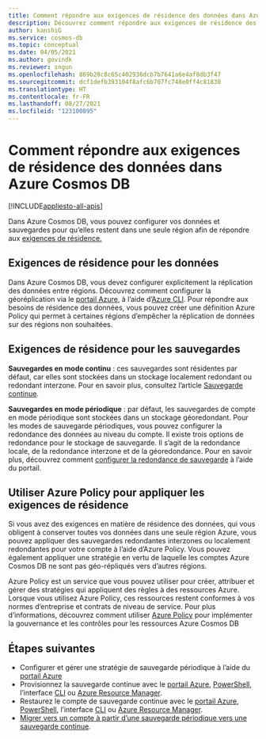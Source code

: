 ```yaml
---
title: Comment répondre aux exigences de résidence des données dans Azure Cosmos DB
description: Découvrez comment répondre aux exigences de résidence des données dans Azure Cosmos DB afin que vos données et sauvegardes restent dans une seule région.
author: kanshiG
ms.service: cosmos-db
ms.topic: conceptual
ms.date: 04/05/2021
ms.author: govindk
ms.reviewer: sngun
ms.openlocfilehash: 869b28c8c65c402936dcb7b7641a6e4af8db3f47
ms.sourcegitcommit: dcf1defb393104f8afc6b707fc748e0ff4c81830
ms.translationtype: HT
ms.contentlocale: fr-FR
ms.lasthandoff: 08/27/2021
ms.locfileid: "123100895"
---
```

# <a name="how-to-meet-data-residency-requirements-in-azure-cosmos-db"></a>Comment répondre aux exigences de résidence des données dans Azure Cosmos DB
[!INCLUDE[appliesto-all-apis](includes/appliesto-all-apis.md)]

Dans Azure Cosmos DB, vous pouvez configurer vos données et sauvegardes pour qu’elles restent dans une seule région afin de répondre aux [exigences de résidence.](https://azure.microsoft.com/global-infrastructure/data-residency/)

## <a name="residency-requirements-for-data"></a>Exigences de résidence pour les données

Dans Azure Cosmos DB, vous devez configurer explicitement la réplication des données entre régions. Découvrez comment configurer la géoréplication via le [portail Azure](how-to-manage-database-account.md#addremove-regions-from-your-database-account), à l’aide d’[Azure CLI](scripts/cli/common/regions.md). Pour répondre aux besoins de résidence des données, vous pouvez créer une définition Azure Policy qui permet à certaines régions d’empêcher la réplication de données sur des régions non souhaitées.

## <a name="residency-requirements-for-backups"></a>Exigences de résidence pour les sauvegardes

**Sauvegardes en mode continu** : ces sauvegardes sont résidentes par défaut, car elles sont stockées dans un stockage localement redondant ou redondant interzone. Pour en savoir plus, consultez l’article [Sauvegarde continue](provision-account-continuous-backup.md).

**Sauvegardes en mode périodique** : par défaut, les sauvegardes de compte en mode périodique sont stockées dans un stockage géoredondant. Pour les modes de sauvegarde périodiques, vous pouvez configurer la redondance des données au niveau du compte. Il existe trois options de redondance pour le stockage de sauvegarde. Il s’agit de la redondance locale, de la redondance interzone et de la géoredondance. Pour en savoir plus, découvrez comment [configurer la redondance de sauvegarde](configure-periodic-backup-restore.md#configure-backup-interval-retention) à l’aide du portail.

## <a name="use-azure-policy-to-enforce-the-residency-requirements"></a>Utiliser Azure Policy pour appliquer les exigences de résidence

Si vous avez des exigences en matière de résidence des données, qui vous obligent à conserver toutes vos données dans une seule région Azure, vous pouvez appliquer des sauvegardes redondantes interzones ou localement redondantes pour votre compte à l’aide d’Azure Policy.  Vous pouvez également appliquer une stratégie en vertu de laquelle les comptes Azure Cosmos DB ne sont pas géo-répliqués vers d’autres régions.

Azure Policy est un service que vous pouvez utiliser pour créer, attribuer et gérer des stratégies qui appliquent des règles à des ressources Azure. Lorsque vous utilisez Azure Policy, ces ressources restent conformes à vos normes d’entreprise et contrats de niveau de service. Pour plus d’informations, découvrez comment utiliser [Azure Policy](policy.md) pour implémenter la gouvernance et les contrôles pour les ressources Azure Cosmos DB

## <a name="next-steps"></a>Étapes suivantes

* Configurer et gérer une stratégie de sauvegarde périodique à l’aide du [portail Azure](configure-periodic-backup-restore.md)
* Provisionnez la sauvegarde continue avec le [portail Azure](provision-account-continuous-backup.md#provision-portal), [PowerShell](provision-account-continuous-backup.md#provision-powershell), l’interface [CLI](provision-account-continuous-backup.md#provision-cli) ou [Azure Resource Manager](provision-account-continuous-backup.md#provision-arm-template).
* Restaurez le compte de sauvegarde continue avec le [portail Azure](restore-account-continuous-backup.md#restore-account-portal), [PowerShell](restore-account-continuous-backup.md#restore-account-powershell), l’interface [CLI](restore-account-continuous-backup.md#restore-account-cli) ou [Azure Resource Manager](restore-account-continuous-backup.md#restore-arm-template).
* [Migrer vers un compte à partir d’une sauvegarde périodique vers une sauvegarde continue](migrate-continuous-backup.md).

